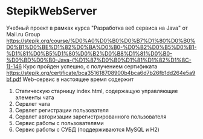 # StepikWebServer
Учебный проект в рамках курса "Разработка веб сервиса на Java" от Mail.ru Group https://stepik.org/course/%D0%A0%D0%B0%D0%B7%D1%80%D0%B0%D0%B1%D0%BE%D1%82%D0%BA%D0%B0-%D0%B2%D0%B5%D0%B1-%D1%81%D0%B5%D1%80%D0%B2%D0%B8%D1%81%D0%B0-%D0%BD%D0%B0-Java-(%D1%87%D0%B0%D1%81%D1%82%D1%8C-1)-146
Курс пройден успешно, с получением сертификата https://stepik.org/certificate/bca351618708900b4bca6d7b26fb1dd264e5a9bf.pdf
Web-сервис в настоящее время содержит
1. Статическую старницу index.html, содержащую управляющие элементы чата
2. Сервлет чата
3. Сервлет регистрации пользователя
4. Сервлет авторизации зарегистрированного пользователя
5. Сервис работы с пользователями
6. Сервис работы с СУБД (поддерживаются MySQL и H2)
